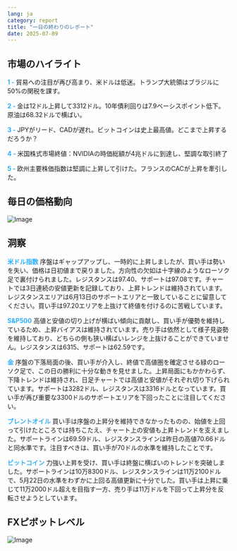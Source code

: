 ```yaml
---
lang: ja
category: report
title: "一日の終わりのレポート"
date: 2025-07-09
---
```



<h2>市場のハイライト</h2>
<strong style="color: #2caef7;">1 - </strong> 貿易への注目が再び高まり、米ドルは低迷。トランプ大統領はブラジルに50%の関税を課す。

<strong style="color: #2caef7;">2 - </strong> 金は12ドル上昇して3312ドル。10年債利回りは7.9ベーシスポイント低下。原油は68.32ドルで横ばい。


<strong style="color: #2caef7;">3 - </strong> JPYがリード、CADが遅れ。ビットコインは史上最高値。どこまで上昇するだろうか？


<strong style="color: #2caef7;">4 - </strong> 米国株式市場終値：NVIDIAの時価総額が4兆ドルに到達し、堅調な取引終了

<strong style="color: #2caef7;">5 - </strong> 欧州主要株価指数は堅調に上昇して引けた。フランスのCACが上昇を牽引した。



<h2>毎日の価格動向</h2>
<img src="https://markleighedu.github.io/img/Jul-2025/09-Jul-2025/price.jpg" alt="Image"/>

<h2>洞察</h2>
<strong style="color: #2caef7;">米ドル指数</strong> 序盤はギャップアップし、一時的に上昇しましたが、買い手は勢いを失い、価格は日初値まで戻りました。方向性の欠如は十字線のようなローソク足で裏付けられました。レジスタンスは97.40、サポートは97.08です。チャートでは3日連続の安値更新を記録しており、上昇トレンドは維持されています。レジスタンスエリアは6月13日のサポートエリアと一致していることに留意してください。買い手は97.20エリアを上抜けて終値を付けるのに苦戦しています。

<strong style="color: #2caef7;">S&P500</strong> 高値と安値の切り上げが横ばい傾向に貢献し、買い手が優勢を維持しているため、上昇バイアスは維持されています。売り手は依然として様子見姿勢を維持しており、どちらの側も狭い横ばいレンジを上抜けることができていません。レジスタンスは6315、サポートは62.59です。

<strong style="color: #2caef7;">金</strong> 序盤の下落局面の後、買い手が介入し、終値で高値圏を確定させる緑のローソク足で、この日の勝利に十分な動きを見せました。上昇局面にもかかわらず、下降トレンドは維持され、日足チャートでは高値と安値がそれぞれ切り下げられています。サポートは3282ドル、レジスタンスは3316ドルとなっています。買い手が再び重要な3300ドルのサポートエリアを下回ったことに注目してください。

<strong style="color: #2caef7;">ブレントオイル</strong> 買い手は序盤の上昇分を維持できなかったものの、始値を上回って引けたところでは持ちこたえ、チャート上の安値も上昇トレンドを支えました。サポートラインは69.59ドル、レジスタンスラインは昨日の高値70.66ドルと同水準です。注目すべきは、買い手が70ドルの水準を維持したことです。

<strong style="color: #2caef7;">ビットコイン</strong> 力強い上昇を受け、買い手は終盤に横ばいのトレンドを突破しました。サポートラインは10万8300ドル、レジスタンスラインは11万2100ドルで、5月22日の水準をわずかに上回る高値更新に十分でした。買い手は上昇に乗じて11万2000ドル超えを目指す一方、売り手は11万ドルを下回って上昇分を反転させようとしています。



<h2>FXピボットレベル</h2>
<img src="https://markleighedu.github.io/img/Jul-2025/09-Jul-2025/pivot.jpg" alt="Image"/>